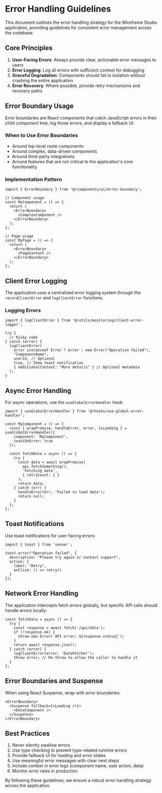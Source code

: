 
# Error Handling Guidelines

This document outlines the error handling strategy for the Wireframe Studio application, providing guidelines for consistent error management across the codebase.

## Core Principles

1. **User-Facing Errors**: Always provide clear, actionable error messages to users
2. **Error Logging**: Log all errors with sufficient context for debugging
3. **Graceful Degradation**: Components should fail in isolation without crashing the entire application
4. **Error Recovery**: Where possible, provide retry mechanisms and recovery paths

## Error Boundary Usage

Error boundaries are React components that catch JavaScript errors in their child component tree, log those errors, and display a fallback UI.

### When to Use Error Boundaries

- Around top-level route components
- Around complex, data-driven components
- Around third-party integrations
- Around features that are not critical to the application's core functionality

### Implementation Pattern

```tsx
import { ErrorBoundary } from '@/components/ui/error-boundary';

// Component usage
const MyComponent = () => {
  return (
    <ErrorBoundary>
      <ComplexComponent />
    </ErrorBoundary>
  );
};

// Page usage
const MyPage = () => {
  return (
    <ErrorBoundary>
      <PageContent />
    </ErrorBoundary>
  );
};
```

## Client Error Logging

The application uses a centralized error logging system through the `recordClientError` and `logClientError` functions.

### Logging Errors

```tsx
import { logClientError } from '@/utils/monitoring/client-error-logger';

try {
  // Risky code
} catch (error) {
  logClientError(
    error instanceof Error ? error : new Error("Operation failed"),
    "ComponentName",
    userId, // Optional
    true, // Show toast notification
    { additionalContext: "More details" } // Optional metadata
  );
}
```

## Async Error Handling

For async operations, use the `useGlobalErrorHandler` hook:

```tsx
import { useGlobalErrorHandler } from '@/hooks/use-global-error-handler';

const MyComponent = () => {
  const { wrapPromise, handleError, error, isLoading } = useGlobalErrorHandler({
    component: 'MyComponent',
    toastOnError: true
  });
  
  const fetchData = async () => {
    try {
      const data = await wrapPromise(
        api.fetchSomething(), 
        'Fetching data',
        { retryCount: 1 }
      );
      return data;
    } catch (err) {
      handleError(err, 'Failed to load data');
      return null;
    }
  };
};
```

## Toast Notifications

Use toast notifications for user-facing errors:

```tsx
import { toast } from 'sonner';

toast.error("Operation failed", {
  description: "Please try again or contact support",
  action: {
    label: "Retry",
    onClick: () => retry()
  }
});
```

## Network Error Handling

The application intercepts fetch errors globally, but specific API calls should handle errors locally:

```tsx
const fetchData = async () => {
  try {
    const response = await fetch('/api/data');
    if (!response.ok) {
      throw new Error(`API error: ${response.status}`);
    }
    return await response.json();
  } catch (error) {
    logClientError(error, 'DataFetcher');
    throw error; // Re-throw to allow the caller to handle it
  }
};
```

## Error Boundaries and Suspense

When using React Suspense, wrap with error boundaries:

```tsx
<ErrorBoundary>
  <Suspense fallback={<Loading />}>
    <DataComponent />
  </Suspense>
</ErrorBoundary>
```

## Best Practices

1. Never silently swallow errors
2. Use type checking to prevent type-related runtime errors
3. Provide fallback UI for loading and error states
4. Use meaningful error messages with clear next steps
5. Include context in error logs (component name, user action, data)
6. Monitor error rates in production

By following these guidelines, we ensure a robust error handling strategy across the application.
